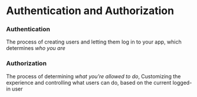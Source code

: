 # Authentication and Authorization

### Authentication
The process of creating users and letting them log in to your app, which determines _who you are_

### Authorization
The process of determining _what you’re allowed to do_, Customizing the experience and controlling what users can do, based on the current logged-in user 